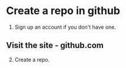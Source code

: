 # Create a repo in github
1. Sign up an account if you don't have one.
## Visit the site - github.com
2. Create a repo.